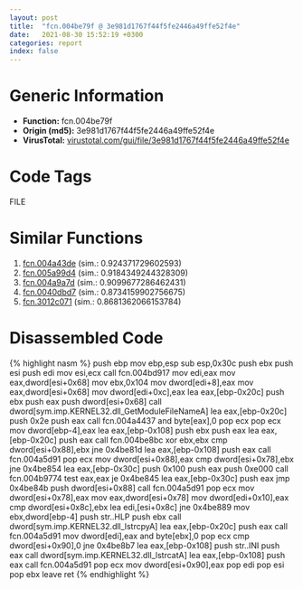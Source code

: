 ```yaml
---
layout: post
title:  "fcn.004be79f @ 3e981d1767f44f5fe2446a49ffe52f4e"
date:   2021-08-30 15:52:19 +0300
categories: report
index: false
---
```


# Generic Information
- **Function:** fcn.004be79f
- **Origin (md5):** 3e981d1767f44f5fe2446a49ffe52f4e
- **VirusTotal:** [virustotal.com/gui/file/3e981d1767f44f5fe2446a49ffe52f4e][virustotal_ref]

# Code Tags
<span class="tag" id="FILE">FILE</span>


# Similar Functions

1. [fcn.004a43de][similar_1_ref] (sim.: 0.924371729602593)
2. [fcn.005a99d4][similar_2_ref] (sim.: 0.9184349244328309)
3. [fcn.004a9a7d][similar_3_ref] (sim.: 0.9099677286462431)
4. [fcn.0040dbd7][similar_4_ref] (sim.: 0.8734159902756675)
5. [fcn.3012c071][similar_5_ref] (sim.: 0.8681362066153784)


# Disassembled Code

{% highlight nasm %}
push ebp
mov ebp,esp
sub esp,0x30c
push ebx
push esi
push edi
mov esi,ecx
call fcn.004bd917
mov edi,eax
mov eax,dword[esi+0x68]
mov ebx,0x104
mov dword[edi+8],eax
mov eax,dword[esi+0x68]
mov dword[edi+0xc],eax
lea eax,[ebp-0x20c]
push ebx
push eax
push dword[esi+0x68]
call dword[sym.imp.KERNEL32.dll_GetModuleFileNameA]
lea eax,[ebp-0x20c]
push 0x2e
push eax
call fcn.004a4437
and byte[eax],0
pop ecx
pop ecx
mov dword[ebp-4],eax
lea eax,[ebp-0x108]
push ebx
push eax
lea eax,[ebp-0x20c]
push eax
call fcn.004be8bc
xor ebx,ebx
cmp dword[esi+0x88],ebx
jne 0x4be81d
lea eax,[ebp-0x108]
push eax
call fcn.004a5d91
pop ecx
mov dword[esi+0x88],eax
cmp dword[esi+0x78],ebx
jne 0x4be854
lea eax,[ebp-0x30c]
push 0x100
push eax
push 0xe000
call fcn.004b9774
test eax,eax
je 0x4be845
lea eax,[ebp-0x30c]
push eax
jmp 0x4be84b
push dword[esi+0x88]
call fcn.004a5d91
pop ecx
mov dword[esi+0x78],eax
mov eax,dword[esi+0x78]
mov dword[edi+0x10],eax
cmp dword[esi+0x8c],ebx
lea edi,[esi+0x8c]
jne 0x4be889
mov ebx,dword[ebp-4]
push str..HLP
push ebx
call dword[sym.imp.KERNEL32.dll_lstrcpyA]
lea eax,[ebp-0x20c]
push eax
call fcn.004a5d91
mov dword[edi],eax
and byte[ebx],0
pop ecx
cmp dword[esi+0x90],0
jne 0x4be8b7
lea eax,[ebp-0x108]
push str..INI
push eax
call dword[sym.imp.KERNEL32.dll_lstrcatA]
lea eax,[ebp-0x108]
push eax
call fcn.004a5d91
pop ecx
mov dword[esi+0x90],eax
pop edi
pop esi
pop ebx
leave 
ret 
{% endhighlight %}


[similar_1_ref]: /report/fcn.004a43de@18980bd3439a28c3ca084fb94b418e27
[similar_2_ref]: /report/fcn.005a99d4@7453c96a6fbd42ec690b8deb53eafcba
[similar_3_ref]: /report/fcn.004a9a7d@a9fa810a69d3f4d771518b9f44e2d98d
[similar_4_ref]: /report/fcn.0040dbd7@d4e56c7d970c209a3a2b3c4b4cc5e586
[similar_5_ref]: /report/fcn.3012c071@0a3653d3e8fb1320d70b4e1441359302
[virustotal_ref]: https://www.virustotal.com/gui/file/3e981d1767f44f5fe2446a49ffe52f4e